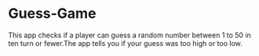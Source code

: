 # Guess-Game
This app checks if a player can guess a random number between 1 to 50 in ten turn or fewer.The app tells you if your guess was too high or too low.
